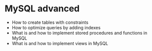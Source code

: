 # MySQL advanced
- How to create tables with constraints
- How to optimize queries by adding indexes
- What is and how to implement stored procedures and functions in MySQL
- What is and how to implement views in MySQL
